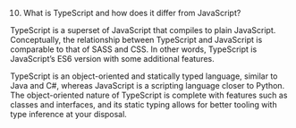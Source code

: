 10. What is TypeScript and how does it differ from JavaScript?



TypeScript is a superset of JavaScript that compiles to plain JavaScript. Conceptually, the relationship between TypeScript and JavaScript is comparable to that of SASS and CSS. In other words, TypeScript is JavaScript’s ES6 version with some additional features.

TypeScript is an object-oriented and statically typed language, similar to Java and C#, whereas JavaScript is a scripting language closer to Python. The object-oriented nature of TypeScript is complete with features such as classes and interfaces, and its static typing allows for better tooling with type inference at your disposal.